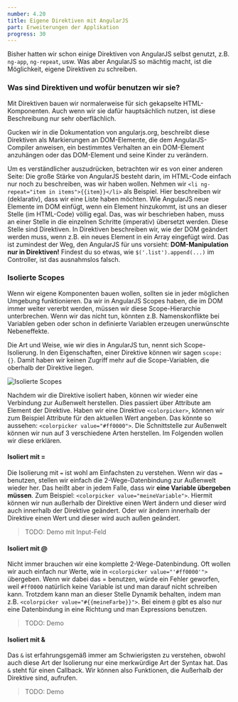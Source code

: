 ```yaml
---
number: 4.20
title: Eigene Direktiven mit AngularJS
part: Erweiterungen der Applikation
progress: 30
---
```


Bisher hatten wir schon einige Direktiven von AngularJS selbst genutzt, z.B. `ng-app`, `ng-repeat`, usw. Was aber AngularJS so mächtig macht, ist die Möglichkeit, eigene Direktiven zu schreiben.

### Was sind Direktiven und wofür benutzen wir sie?

Mit Direktiven bauen wir normalerweise für sich gekapselte HTML-Komponenten. Auch wenn wir sie dafür hauptsächlich  nutzen, ist diese Beschreibung nur sehr oberflächlich.

Gucken wir in die Dokumentation von angularjs.org, beschreibt diese Direktiven als Markierungen an DOM-Elemente, die dem AngularJS-Compiler anweisen, ein bestimmtes Verhalten an ein DOM-Element anzuhängen oder das DOM-Element und seine Kinder zu verändern.

Um es verständlicher auszudrücken, betrachten wir es von einer anderen Seite: Die große Stärke von AngularJS besteht darin, im HTML-Code einfach nur noch zu beschreiben, was wir haben wollen. Nehmen wir `<li ng-repeat="item in items">{{item}}</li>` als Beispiel. Hier beschreiben wir (deklarativ), dass wir eine Liste haben möchten. Wie AngularJS neue Elemente im DOM einfügt, wenn ein Element hinzukommt, ist uns an dieser Stelle (im HTML-Code) völlig egal.
Das, was wir beschrieben haben, muss an einer Stelle in die einzelnen Schritte (imperativ) übersetzt werden. Diese Stelle sind Direktiven. In Direktiven beschreiben wir, wie der DOM geändert werden muss, wenn z.B. ein neues Element in ein Array eingefügt wird. Das ist zumindest der Weg, den AngularJS für uns vorsieht: **DOM-Manipulation nur in Direktiven!** Findest du so etwas, wie `$('.list').append(...)` im Controller, ist das ausnahmslos falsch.

### Isolierte Scopes

Wenn wir eigene Komponenten bauen wollen, sollten sie in jeder möglichen Umgebung funktionieren. Da wir in AngularJS Scopes haben, die im DOM immer weiter vererbt werden, müssen wir diese Scope-Hierarchie unterbrechen. Wenn wir das nicht tun, könnten z.B. Namenskonflikte bei Variablen geben oder schon in definierte Variablen erzeugen unerwünschte Nebeneffekte.

Die Art und Weise, wie wir dies in AngularJS tun, nennt sich Scope-Isolierung. In den Eigenschaften, einer Direktive können wir sagen `scope: {}`. Damit haben wir keinen Zugriff mehr auf die Scope-Variablen, die oberhalb der Direktive liegen.

![Isolierte Scopes](https://assets-production-workshops-de.s3.amazonaws.com/system/uploads/29/angularjs-scopes-isoliert.png)

Nachdem wir die Direktive isoliert haben, können wir wieder eine Verbindung zur Außenwelt herstellen. Dies passiert über Attribute am Element der Direktive. Haben wir eine Direktive `<colorpicker>`, können wir zum Beispiel Attribute für den aktuellen Wert angeben. Das könnte so aussehen: `<colorpicker value="#ff0000">`. Die Schnittstelle zur Außenwelt können wir nun auf 3 verschiedene Arten herstellen. Im Folgenden wollen wir diese erklären.

#### Isoliert mit =

Die Isolierung mit `=` ist wohl am Einfachsten zu verstehen. Wenn wir das `=` benutzen, stellen wir einfach die 2-Wege-Datenbindung zur Außenwelt wieder her. Das heißt aber in jedem Falle, dass wir **eine Variable übergeben müssen**. Zum Beispiel: `<colorpicker value="meineVariable">`. Hiermit können wir nun außerhalb der Direktive einen Wert ändern und dieser wird auch innerhalb der Direktive geändert. Oder wir ändern innerhalb der Direktive einen Wert und dieser wird auch außen geändert.

> TODO: Demo mit Input-Feld

#### Isoliert mit @

Nicht immer brauchen wir eine komplette 2-Wege-Datenbindung. Oft wollen wir auch einfach nur Werte, wie in `<colorpicker value="'#ff0000'">` übergeben. Wenn wir dabei das = benutzen, würde ein Fehler geworfen, weil `#ff0000` natürlich keine Variable ist und man darauf nicht schreiben kann. Trotzdem kann man an dieser Stelle Dynamik behalten, indem man z.B. `<colorpicker value="#{{meineFarbe}}">`. Bei einem `@` gibt es also nur eine Datenbindung in eine Richtung und man Expressions benutzen.

> TODO: Demo

#### Isoliert mit &

Das `&` ist erfahrungsgemäß immer am Schwierigsten zu verstehen, obwohl auch diese Art der Isolierung nur eine merkwürdige Art der Syntax hat. Das `&` steht für einen Callback. Wir können also Funktionen, die Außerhalb der Direktive sind, aufrufen.

> TODO: Demo
